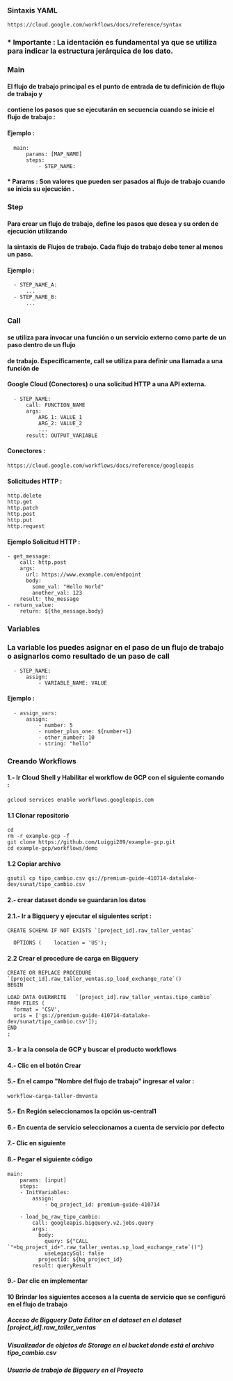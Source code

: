 ### Sintaxis YAML

```
https://cloud.google.com/workflows/docs/reference/syntax
```
### * Importante : La identación es fundamental ya que se utiliza para indicar la estructura jerárquica de los dato.

### Main 

#### El flujo de trabajo principal es el punto de entrada de tu definición de flujo de trabajo y
#### contiene los pasos que se ejecutarán en secuencia cuando se inicie el flujo de trabajo :

#### Ejemplo :
```
  main:
      params: [MAP_NAME]
      steps:
          - STEP_NAME:
```
#### * Params : Son valores que pueden ser pasados al flujo de trabajo cuando se inicia su ejecución .

### Step 

#### Para crear un flujo de trabajo, define los pasos que desea y su orden de ejecución utilizando 
#### la sintaxis de Flujos de trabajo. Cada flujo de trabajo debe tener al menos un paso.
#### Ejemplo : 
```
  - STEP_NAME_A:
      ...
  - STEP_NAME_B:
      ...
```

### Call
#### se utiliza para invocar una función o un servicio externo como parte de un paso dentro de un flujo 
#### de trabajo. Específicamente, call se utiliza para definir una llamada a una función de 
#### Google Cloud (Conectores)  o una solicitud HTTP a una API externa.
```
  - STEP_NAME:
      call: FUNCTION_NAME
      args:
          ARG_1: VALUE_1
          ARG_2: VALUE_2
          ...
      result: OUTPUT_VARIABLE
```

#### Conectores :
```
https://cloud.google.com/workflows/docs/reference/googleapis
```

#### Solicitudes HTTP :
```
http.delete
http.get
http.patch
http.post
http.put
http.request
```
#### Ejemplo Solicitud HTTP :
```
- get_message:
    call: http.post
    args:
      url: https://www.example.com/endpoint
      body:
        some_val: "Hello World"
        another_val: 123
    result: the_message
- return_value:
    return: ${the_message.body}
```


### Variables
### La variable los puedes asignar en el paso de un flujo de trabajo o asignarlos como resultado de un paso de call  
```
  - STEP_NAME:
      assign:
          - VARIABLE_NAME: VALUE
```

#### Ejemplo : 
```
  - assign_vars:
      assign:
          - number: 5
          - number_plus_one: ${number+1}
          - other_number: 10
          - string: "hello"
```


### Creando Workflows

#### 1.- Ir Cloud Shell y Habilitar el workflow de GCP con el siguiente comando :
```
gcloud services enable workflows.googleapis.com
```
#### 1.1 Clonar repositorio
```
cd
rm -r example-gcp -f
git clone https://github.com/Luiggi289/example-gcp.git  
cd example-gcp/workflows/demo
```
#### 1.2 Copiar archivo
```
gsutil cp tipo_cambio.csv gs://premium-guide-410714-datalake-dev/sunat/tipo_cambio.csv
```


#### 2.- crear dataset donde se guardaran los datos  
#### 2.1.- Ir a Bigquery y ejecutar el siguientes script :

```
CREATE SCHEMA IF NOT EXISTS `[project_id].raw_taller_ventas`  

  OPTIONS (    location = 'US'); 
```
#### 2.2 Crear el procedure de carga en Bigquery
```
CREATE OR REPLACE PROCEDURE `[project_id].raw_taller_ventas.sp_load_exchange_rate`()
BEGIN

LOAD DATA OVERWRITE   `[project_id].raw_taller_ventas.tipo_cambio` 
FROM FILES (
  format = 'CSV',
  uris = ['gs://premium-guide-410714-datalake-dev/sunat/tipo_cambio.csv']);
END 
;
```


#### 3.- Ir a la consola de GCP y buscar el producto workflows
#### 4.- Clic en el botón Crear 
#### 5.- En el campo "Nombre del flujo de trabajo" ingresar el valor : 

```
workflow-carga-taller-dmventa
```
#### 5.- En Región seleccionamos la opción us-central1
#### 6.- En cuenta de servicio seleccionamos a cuenta de servicio por defecto
#### 7.- Clic en siguiente 
#### 8.- Pegar el siguiente código 



```
main:
    params: [input]
    steps:
    - InitVariables:
        assign:
            - bq_project_id: premium-guide-410714

    - load_bq_raw_tipo_cambio:
        call: googleapis.bigquery.v2.jobs.query
        args:
          body:
            query: ${"CALL `"+bq_project_id+".raw_taller_ventas.sp_load_exchange_rate`()"}
            useLegacySql: false
          projectId: ${bq_project_id}
        result: queryResult
```

#### 9.- Dar clic en implementar

#### 10 Brindar los siguientes accesos a la cuenta de servicio que se configuró en el flujo de trabajo
#####   Acceso de Bigquery Data Editor en el dataset en el dataset  [project_id].raw_taller_ventas
#####   Visualizador de objetos de Storage en el bucket donde está el archivo tipo_cambio.csv
#####   Usuario de trabajo de Bigquery en el Proyecto

